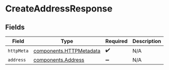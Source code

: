 # CreateAddressResponse


## Fields

| Field                                                              | Type                                                               | Required                                                           | Description                                                        |
| ------------------------------------------------------------------ | ------------------------------------------------------------------ | ------------------------------------------------------------------ | ------------------------------------------------------------------ |
| `httpMeta`                                                         | [components.HTTPMetadata](../../models/components/httpmetadata.md) | :heavy_check_mark:                                                 | N/A                                                                |
| `address`                                                          | [components.Address](../../models/components/address.md)           | :heavy_minus_sign:                                                 | N/A                                                                |